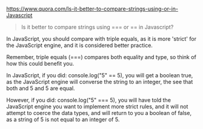 https://www.quora.com/Is-it-better-to-compare-strings-using-or-in-Javascript

> Is it better to compare strings using === or == in Javascript?

In JavaScript, you should compare with triple equals, as it is more 'strict' for the JavaScript engine, and it is considered better practice.

Remember, triple equals (===) compares both equality and type, so think of how this could benefit you.

In JavaScript, if you did: console.log("5" == 5), you will get a boolean true, as the JavaScript engine will converse the string to an integer, the see that both and 5 and 5 are equal.

However, if you did: console.log("5" === 5), you will have told the JavaScript engine you want to implement more strict rules, and it will not attempt to coerce the data types, and will return to you a boolean of false, as a string of 5 is not equal to an integer of 5.